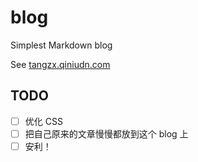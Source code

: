 # blog
Simplest Markdown blog

See [tangzx.qiniudn.com](http://tangzx.qiniudn.com/)

## TODO

* [ ] 优化 CSS
* [ ] 把自己原来的文章慢慢都放到这个 blog 上
* [ ] 安利！